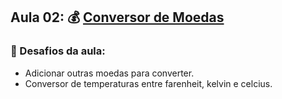 ## Aula 02: 💰 [Conversor de Moedas](https://codepen.io/camilavitoriacosta/pen/rNwGOXV)

### 📒 Desafios da aula:

- Adicionar outras moedas para converter.
- Conversor de temperaturas entre farenheit, kelvin e celcius.
